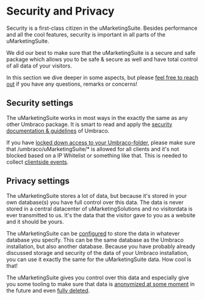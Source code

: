 # Security and Privacy

Security is a first-class citizen in the uMarketingSuite. Besides performance and all the cool features, security is important in all parts of the uMarketingSuite.

We did our best to make sure that the uMarketingSuite is a secure and safe package which allows you to be safe & secure as well and have total control of all data of your visitors.

In this section we dive deeper in some aspects, but please [feel free to reach out](mailto:info@umarketingsuite.com?subject=Security%20and%20privacy) if you have any questions, remarks or concerns!

## Security settings

The uMarketingSuite works in most ways in the exactly the same as any other Umbraco package. It is smart to read and apply the [security documentation & guidelines](https://our.umbraco.com/Documentation/Reference/Security/) of Umbraco.

If you have [locked down access to your Umbraco-folder](https://our.umbraco.com/Documentation/Reference/Security/Security-hardening/#lock-down-access-to-your-umbraco-folders), please make sure that /umbraco/uMarketingSuite/\* is allowed for all clients and it's not blocked based on a IP Whitelist or something like that. This is needed to collect [clientside events](/the-umarketingsuite-broad-overview/dataflow-pipeline/data-collection/).

## Privacy settings

The uMarketingSuite stores a lot of data, but because it's stored in your own database(s) you have full control over this data. The data is never stored in a central datacenter of uMarketingSolutions and no visitordata is ever transmitted to us. It's the data that the visitor gave to you as a website and it should be yours.

The uMarketingSuite can be [configured](/installing-umarketingsuite/configuration-options-1-x/) to store the data in whatever database you specify. This can be the same database as the Umbraco installation, but also another database. Because you have probably already discussed storage and security of the data of your Umbraco installation, you can use it exactly the same for the uMarketingSuite data. How cool is that!

The uMarketingSuite gives you control over this data and especially give you some tooling to make sure that data is [anonymized at some moment](/security-privacy/anonymization/) in the future and even [fully deleted](/security-privacy/retention-periods-of-data/).